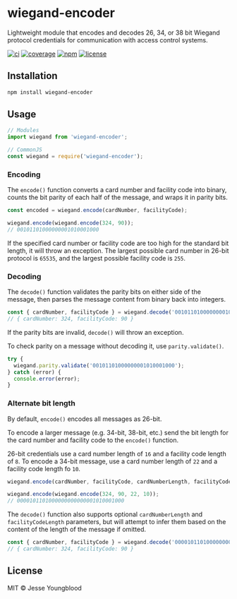 # wiegand-encoder

Lightweight module that encodes and decodes 26, 34, or 38 bit Wiegand protocol credentials for communication with access control systems.

[![ci](https://github.com/jessety/wiegand-encoder/workflows/ci/badge.svg)](https://github.com/jessety/wiegand-encoder/actions?query=workflow%3Aci)
[![coverage](https://codecov.io/gh/jessety/wiegand-encoder/branch/main/graph/badge.svg?token=D7FYN28WBE)](https://codecov.io/gh/jessety/wiegand-encoder)
[![npm](https://img.shields.io/npm/v/wiegand-encoder.svg)](https://www.npmjs.com/package/wiegand-encoder)
[![license](https://img.shields.io/github/license/jessety/wiegand-encoder.svg)](https://github.com/jessety/wiegand-encoder/blob/main/LICENSE)

## Installation

```bash
npm install wiegand-encoder
```

## Usage

```javascript
// Modules
import wiegand from 'wiegand-encoder';

// CommonJS
const wiegand = require('wiegand-encoder');
```

### Encoding

The `encode()` function converts a card number and facility code into binary, counts the bit parity of each half of the message, and wraps it in parity bits.

```javascript
const encoded = wiegand.encode(cardNumber, facilityCode);

wiegand.encode(wiegand.encode(324, 90));
// 00101101000000001010001000
```

If the specified card number or facility code are too high for the standard bit length, it will throw an exception. The largest possible card number in 26-bit protocol is `65535`, and the largest possible facility code is `255`.

### Decoding

The `decode()` function validates the parity bits on either side of the message, then parses the message content from binary back into integers.

```javascript
const { cardNumber, facilityCode } = wiegand.decode('00101101000000001010001000');
// { cardNumber: 324, facilityCode: 90 }
```

If the parity bits are invalid, `decode()` will throw an exception.

To check parity on a message without decoding it, use `parity.validate()`.

```javascript
try {
  wiegand.parity.validate('00101101000000001010001000');
} catch (error) {
  console.error(error);
}
```

### Alternate bit length

By default, `encode()` encodes all messages as 26-bit.

To encode a larger message (e.g. 34-bit, 38-bit, etc.) send the bit length for the card number and facility code to the `encode()` function.

26-bit credentials use a card number length of `16` and a facility code length of `8`. To encode a 34-bit message, use a card number length of `22` and a facility code length fo `10`.

```javascript
wiegand.encode(cardNumber, facilityCode, cardNumberLength, facilityCodeLength);

wiegand.encode(wiegand.encode(324, 90, 22, 10));
// 0000101101000000000000001010001000
```

The `decode()` function also supports optional `cardNumberLength` and `facilityCodeLength` parameters, but will attempt to infer them based on the content of the length of the message if omitted.

```javascript
const { cardNumber, facilityCode } = wiegand.decode('0000101101000000000000001010001000');
// { cardNumber: 324, facilityCode: 90 }
```

## License

MIT © Jesse Youngblood
